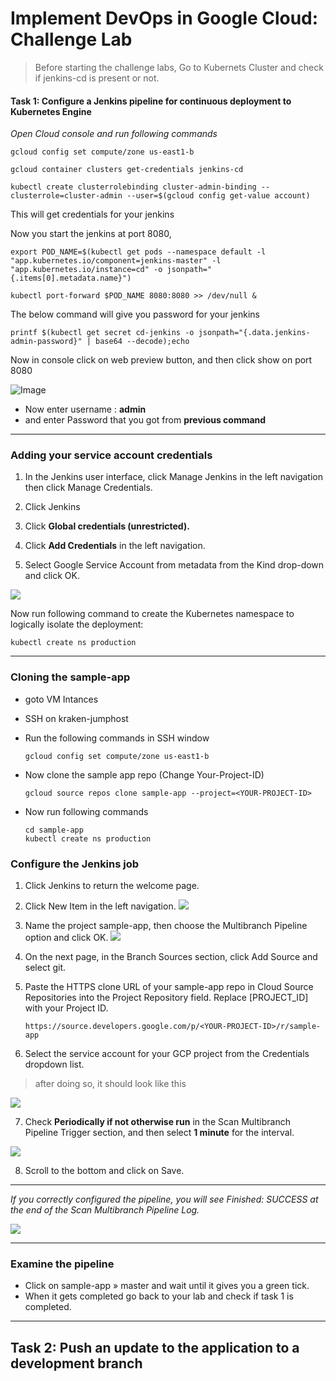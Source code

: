 # Implement DevOps in Google Cloud: Challenge Lab


>Before starting the challenge labs,
Go to Kubernets Cluster and check if jenkins-cd is present or not. 


#### **Task 1: Configure a Jenkins pipeline for continuous deployment to Kubernetes Engine**


_Open Cloud console and run following commands_

    gcloud config set compute/zone us-east1-b

    gcloud container clusters get-credentials jenkins-cd

    kubectl create clusterrolebinding cluster-admin-binding --clusterrole=cluster-admin --user=$(gcloud config get-value account)

This will get credentials for your jenkins

Now you start the jenkins at port 8080,

    export POD_NAME=$(kubectl get pods --namespace default -l "app.kubernetes.io/component=jenkins-master" -l "app.kubernetes.io/instance=cd" -o jsonpath="{.items[0].metadata.name}")
    
    kubectl port-forward $POD_NAME 8080:8080 >> /dev/null &

The below command will give you password for your jenkins

    printf $(kubectl get secret cd-jenkins -o jsonpath="{.data.jenkins-admin-password}" | base64 --decode);echo

Now in console click on web preview button, and then click show on port 8080

![Image](img/web_preview.png)

-   Now enter username : **admin**
-   and enter Password that you got from **previous command**
---

### Adding your service account credentials

1. In the Jenkins user interface, click Manage Jenkins in the left navigation then click Manage Credentials.

2. Click Jenkins

3. Click **Global credentials (unrestricted).**

4. Click **Add Credentials** in the left navigation.

5. Select Google Service Account from metadata from the Kind drop-down and click OK.

![](img/gsp330-jenkins-add-gcp-credentials.webp)


Now run following command to create the Kubernetes namespace to logically isolate the deployment:

    
    kubectl create ns production

---

### Cloning the sample-app
-   goto VM Intances 
-   SSH on kraken-jumphost
-   Run the following commands in SSH window
        
        gcloud config set compute/zone us-east1-b

-   Now clone the sample app repo (Change Your-Project-ID)

        gcloud source repos clone sample-app --project=<YOUR-PROJECT-ID>

-   Now run following commands

        cd sample-app
        kubectl create ns production



### Configure the Jenkins job

1.  Click Jenkins to return the welcome page.

2.  Click New Item in the left navigation.
![](img/newItem.png)

3.  Name the project sample-app, then choose the Multibranch Pipeline option and click OK.
![](img/1_-L9qFTwNWaEKnp1XnyjxbA.png)

4.  On the next page, in the Branch Sources section, click Add Source and select git.
5.  Paste the HTTPS clone URL of your sample-app repo in Cloud Source Repositories into the Project Repository field. Replace [PROJECT_ID] with your Project ID.

        https://source.developers.google.com/p/<YOUR-PROJECT-ID>/r/sample-app

6. Select the service account for your GCP project from the Credentials dropdown list.

> after doing so, it should look like this

![](img/gsp330-jenkins-sample-app-job-branch-sources-config.webp)

7.  Check **Periodically if not otherwise run** in the Scan Multibranch Pipeline Trigger section, and then select **1 minute** for the interval.

![](img/gsp330-jenkins-sample-app-job-build-and-trigger-config.webp)

8. Scroll to the bottom and click on Save.

---
_If you correctly configured the pipeline, you will see Finished: SUCCESS at the end of the Scan Multibranch Pipeline Log._

![](img/gsp330-jenkins-sample-app-scan-multibranch-pipeline-log.webp)

---

### Examine the pipeline

-   Click on sample-app » master and wait until it gives you a green tick.
-   When it gets completed go back to your lab and check if task 1 is completed.

---
## Task 2: Push an update to the application to a development branch
